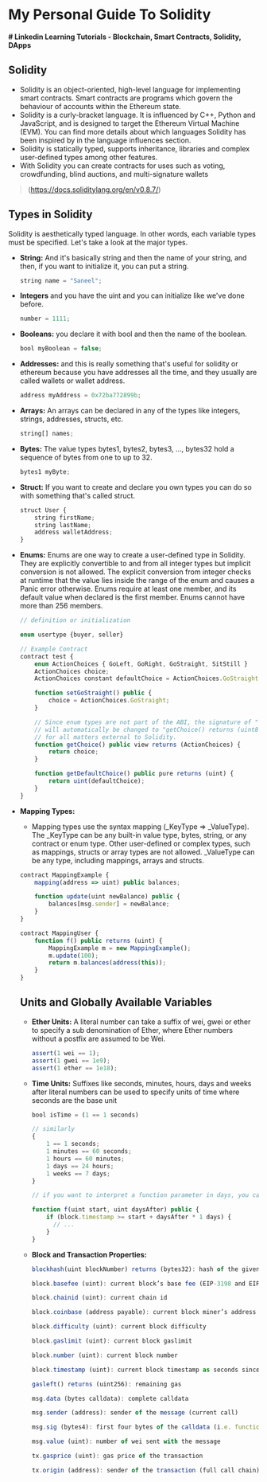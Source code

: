 # My Personal Guide To Solidity

**# Linkedin Learning Tutorials - Blockchain, Smart Contracts, Solidity, DApps**

## **Solidity**

- Solidity is an object-oriented, high-level language for implementing smart contracts. Smart contracts are programs which govern the behaviour of accounts within the Ethereum state.
- Solidity is a curly-bracket language. It is influenced by C++, Python and JavaScript, and is designed to target the Ethereum Virtual Machine (EVM). You can find more details about which languages Solidity has been inspired by in the language influences section.
- Solidity is statically typed, supports inheritance, libraries and complex user-defined types among other features.
- With Solidity you can create contracts for uses such as voting, crowdfunding, blind auctions, and multi-signature wallets

> (https://docs.soliditylang.org/en/v0.8.7/)

## **Types in Solidity**

Solidity is aesthetically typed language. In other words, each variable types must be specified. Let's take a look at the major types.

- **String:** And it's basically string and then the name of your string, and then, if you want to initialize it, you can put a string.

    ```jsx
    string name = "Saneel";
    ```

- **Integers** and you have the uint and you can initialize like we've done before.

    ```jsx
    number = 1111;
    ```

- **Booleans:** you declare it with bool and then the name of the boolean.

    ```jsx
    bool myBoolean = false;
    ```

- **Addresses:** and this is really something that's useful for solidity or ethereum because you have addresses all the time, and they usually are called wallets or wallet address.

    ```jsx
    address myAddress = 0x72ba772899b;
    ```

- **Arrays:**  An arrays can be declared in any of the types like integers, strings, addresses, structs, etc.

    ```jsx
    string[] names; 
    ```

- **Bytes:**  The value types bytes1, bytes2, bytes3, …, bytes32 hold a sequence of bytes from one to up to 32.

    ```jsx
    bytes1 myByte; 
    ```

- **Struct:** If you want to create and declare you own types you can do so with something that's called struct.

    ```jsx
    struct User {
    	string firstName;
    	string lastName;
    	address walletAddress;
    }
    ```

- **Enums:** Enums are one way to create a user-defined type in Solidity. They are explicitly convertible to and from all integer types but implicit conversion is not allowed. The explicit conversion from integer checks at runtime that the value lies inside the range of the enum and causes a Panic error otherwise. Enums require at least one member, and its default value when declared is the first member. Enums cannot have more than 256 members.

    ```jsx
    // definition or initialization

    enum usertype {buyer, seller}

    // Example Contract
    contract test {
        enum ActionChoices { GoLeft, GoRight, GoStraight, SitStill }
        ActionChoices choice;
        ActionChoices constant defaultChoice = ActionChoices.GoStraight;

        function setGoStraight() public {
            choice = ActionChoices.GoStraight;
        }

        // Since enum types are not part of the ABI, the signature of "getChoice"
        // will automatically be changed to "getChoice() returns (uint8)"
        // for all matters external to Solidity.
        function getChoice() public view returns (ActionChoices) {
            return choice;
        }

        function getDefaultChoice() public pure returns (uint) {
            return uint(defaultChoice);
        }
    }
    ```

- **Mapping Types:**
    - Mapping types use the syntax mapping (_KeyType => _ValueType). The _KeyType can be any built-in value type, bytes, string, or any contract or enum type. Other user-defined or complex types, such as mappings, structs or array types are not allowed. _ValueType can be any type, including mappings, arrays and structs.

    ```jsx
    contract MappingExample {
        mapping(address => uint) public balances;

        function update(uint newBalance) public {
            balances[msg.sender] = newBalance;
        }
    }

    contract MappingUser {
        function f() public returns (uint) {
            MappingExample m = new MappingExample();
            m.update(100);
            return m.balances(address(this));
        }
    }
    ```

    ## Units and Globally Available Variables

    - **Ether Units:** A literal number can take a suffix of wei, gwei or ether to specify a sub denomination of Ether, where Ether numbers without a postfix are assumed to be Wei.

        ```jsx
        assert(1 wei == 1);
        assert(1 gwei == 1e9);
        assert(1 ether == 1e18);
        ```

    - **Time Units:**  Suffixes like seconds, minutes, hours, days and weeks after literal numbers can be used to specify units of time where seconds are the base unit

        ```jsx
        bool isTime = (1 == 1 seconds)

        // similarly 
        {
        	1 == 1 seconds;
        	1 minutes == 60 seconds;
        	1 hours == 60 minutes;
        	1 days == 24 hours;
        	1 weeks == 7 days;
        }

        // if you want to interpret a function parameter in days, you can in the following way:

        function f(uint start, uint daysAfter) public {
            if (block.timestamp >= start + daysAfter * 1 days) {
              // ...
            }
        }
        ```

    - **Block and Transaction Properties:**

        ```jsx
        blockhash(uint blockNumber) returns (bytes32): hash of the given block when blocknumber is one of the 256 most recent blocks; otherwise returns zero

        block.basefee (uint): current block’s base fee (EIP-3198 and EIP-1559)

        block.chainid (uint): current chain id

        block.coinbase (address payable): current block miner’s address

        block.difficulty (uint): current block difficulty

        block.gaslimit (uint): current block gaslimit

        block.number (uint): current block number

        block.timestamp (uint): current block timestamp as seconds since unix epoch

        gasleft() returns (uint256): remaining gas

        msg.data (bytes calldata): complete calldata

        msg.sender (address): sender of the message (current call)

        msg.sig (bytes4): first four bytes of the calldata (i.e. function identifier)

        msg.value (uint): number of wei sent with the message

        tx.gasprice (uint): gas price of the transaction

        tx.origin (address): sender of the transaction (full call chain)
        ```